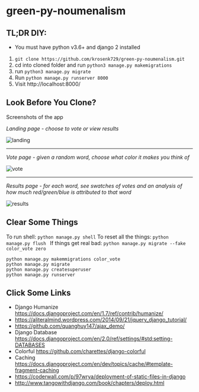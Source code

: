 # green-py-noumenalism

## TL;DR DIY:

* You must have python v3.6+ and django 2 installed

1. `git clone https://github.com/krosenk729/green-py-noumenalism.git`
1. cd into cloned folder and run `python3 manage.py makemigrations`
1. run `python3 manage.py migrate`
1. Run `python manage.py runserver 8000`
1. Visit http://localhost:8000/


## Look Before You Clone?
Screenshots of the app

_*Landing page - choose to vote or view results*_

![landing](https://raw.githubusercontent.com/krosenk729/green-py-noumenalism/master/color_vote/static/preview-1.png)

***

_*Vote page - given a random word, choose what color it makes you think of*_

![vote](https://raw.githubusercontent.com/krosenk729/green-py-noumenalism/master/color_vote/static/preview-2.png)

***


_*Results page - for each word, see swatches of votes and an analysis of how much red/green/blue is attributed to that word*_

![results](https://raw.githubusercontent.com/krosenk729/green-py-noumenalism/master/color_vote/static/preview-3.png)



## Clear Some Things 

To run shell: `python manage.py shell`
To reset all the things: `python manage.py flush `
If things get real bad: `python manage.py migrate --fake color_vote zero`

```
python manage.py makemmigrations color_vote
python manage.py migrate 
python manage.py createsuperuser
python manage.py runserver
```


## Click Some Links

+ Django Humanize https://docs.djangoproject.com/en/1.7/ref/contrib/humanize/
+ https://aliteralmind.wordpress.com/2014/09/21/jquery_django_tutorial/
+ https://github.com/quanghuy147/ajax_demo/
+ Django Database https://docs.djangoproject.com/en/2.0/ref/settings/#std:setting-DATABASES 
+ Colorful https://github.com/charettes/django-colorful
+ Caching https://docs.djangoproject.com/en/dev/topics/cache/#template-fragment-caching
+ https://coderwall.com/p/97wrya/deployment-of-static-files-in-django
+ http://www.tangowithdjango.com/book/chapters/deploy.html